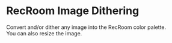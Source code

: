 # RecRoom Image Dithering
Convert and/or dither any image into the RecRoom color palette.\
You can also resize the image.
